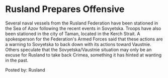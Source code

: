 # Rusland Prepares Offensive

Several naval vessels from the Rusland Federation have been stationed in the Sea of Azov following the recent events in Sovyetska. Troops have also been stationed in the city of Taman, located in the Kerch Strait. A spokesperson for the Federation's Armed Forces said that these actions are a warning to Sovyetska to back down with its actions toward Vaustnie. Others speculate that the Sovyetska/Vaustnie situation may only be an excuse for Rusland to take back Crimea, something it has hinted at wanting in the past.

 Posted by: Rusland